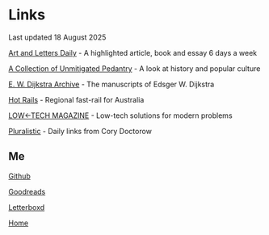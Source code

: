 # Links

Last updated 18 August 2025

[Art and Letters Daily](https://aldaily.com) - A highlighted article, book and essay 6 days a week

[A Collection of Unmitigated Pedantry](https://acoup.blog) - A look at history and popular culture

[E. W. Dijkstra Archive](https://cs.utexas.edu/~EWD/welcome.html) - The manuscripts of Edsger W. Dijkstra

[Hot Rails](https://hotrails.net/) - Regional fast-rail for Australia

[LOW←TECH MAGAZINE](https://solar.lowtechmagazine.com/) - Low-tech solutions for modern problems

[Pluralistic](https://pluralistic.net/) - Daily links from Cory Doctorow

## Me

[Github](https://github.com/maxedahlgren)

[Goodreads](https://goodreads.com/user/show/110714051-max)

[Letterboxd](https://letterboxd.com/maxeda/)

[Home](index.html)
